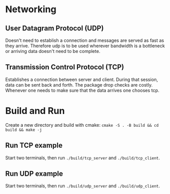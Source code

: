 # Networking
## User Datagram Protocol (UDP)
Doesn't need to establish a connection and messages are served as fast as they arrive. Therefore udp is to be used wherever bandwidth is a bottleneck or arriving data doesn't need to be complete.

## Transmission Control Protocol (TCP)
Establishes a connection between server and client. During that session, data can be sent back and forth. The package drop checks are costly. Whenever one needs to make sure that the data arrives one chooses tcp.

# Build and Run
Create a new directory and build with cmake:
```cmake -S . -B build && cd build && make -j```

## Run TCP example
Start two terminals, then run ```./build/tcp_server``` and ```./build/tcp_client```.

## Run UDP example
Start two terminals, then run ```./build/udp_server``` and ```./build/udp_client```.